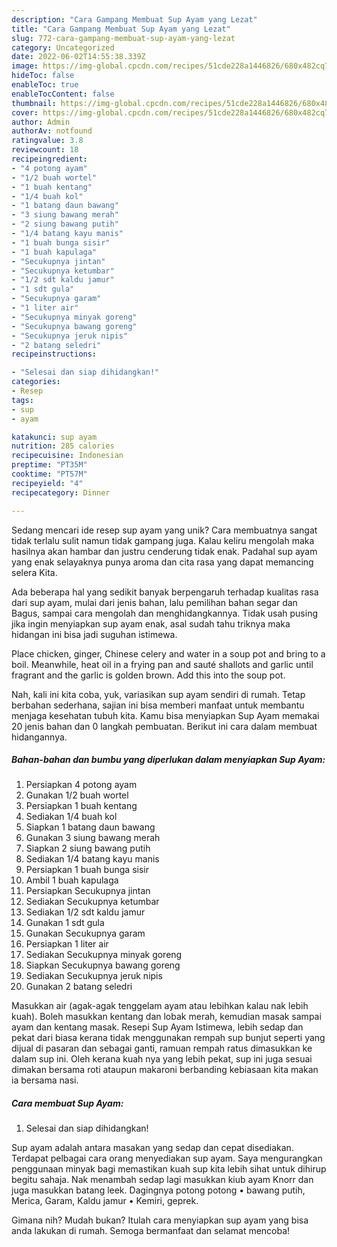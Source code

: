 ```yaml
---
description: "Cara Gampang Membuat Sup Ayam yang Lezat"
title: "Cara Gampang Membuat Sup Ayam yang Lezat"
slug: 772-cara-gampang-membuat-sup-ayam-yang-lezat
category: Uncategorized
date: 2022-06-02T14:55:38.339Z
image: https://img-global.cpcdn.com/recipes/51cde228a1446826/680x482cq70/sup-ayam-foto-resep-utama.jpg
hideToc: false
enableToc: true
enableTocContent: false
thumbnail: https://img-global.cpcdn.com/recipes/51cde228a1446826/680x482cq70/sup-ayam-foto-resep-utama.jpg
cover: https://img-global.cpcdn.com/recipes/51cde228a1446826/680x482cq70/sup-ayam-foto-resep-utama.jpg
author: Admin
authorAv: notfound
ratingvalue: 3.8
reviewcount: 18
recipeingredient:
- "4 potong ayam"
- "1/2 buah wortel"
- "1 buah kentang"
- "1/4 buah kol"
- "1 batang daun bawang"
- "3 siung bawang merah"
- "2 siung bawang putih"
- "1/4 batang kayu manis"
- "1 buah bunga sisir"
- "1 buah kapulaga"
- "Secukupnya jintan"
- "Secukupnya ketumbar"
- "1/2 sdt kaldu jamur"
- "1 sdt gula"
- "Secukupnya garam"
- "1 liter air"
- "Secukupnya minyak goreng"
- "Secukupnya bawang goreng"
- "Secukupnya jeruk nipis"
- "2 batang seledri"
recipeinstructions:

- "Selesai dan siap dihidangkan!"
categories:
- Resep
tags:
- sup
- ayam

katakunci: sup ayam 
nutrition: 285 calories
recipecuisine: Indonesian
preptime: "PT35M"
cooktime: "PT57M"
recipeyield: "4"
recipecategory: Dinner

---
```





Sedang mencari ide resep sup ayam yang unik? Cara membuatnya sangat tidak terlalu sulit namun tidak gampang juga. Kalau keliru mengolah maka hasilnya akan hambar dan justru cenderung tidak enak. Padahal sup ayam yang enak selayaknya punya aroma dan cita rasa yang dapat memancing selera Kita.





Ada beberapa hal yang sedikit banyak berpengaruh terhadap kualitas rasa dari sup ayam, mulai dari jenis bahan, lalu pemilihan bahan segar dan Bagus, sampai cara mengolah dan menghidangkannya. Tidak usah pusing jika ingin menyiapkan sup ayam enak,      asal sudah tahu triknya maka hidangan ini bisa jadi suguhan istimewa.














Place chicken, ginger, Chinese celery and water in a soup pot and bring to a boil. Meanwhile, heat oil in a frying pan and sauté shallots and garlic until fragrant and the garlic is golden brown. Add this into the soup pot.






Nah, kali ini kita coba, yuk, variasikan sup ayam sendiri di rumah. Tetap berbahan sederhana, sajian ini bisa memberi manfaat untuk membantu menjaga kesehatan tubuh kita. Kamu bisa menyiapkan Sup Ayam memakai 20 jenis bahan dan 0 langkah pembuatan. Berikut ini cara dalam membuat hidangannya.

<!--inarticleads1-->

##### Bahan-bahan dan bumbu yang diperlukan dalam menyiapkan Sup Ayam:

1. Persiapkan 4 potong ayam
1. Gunakan 1/2 buah wortel
1. Persiapkan 1 buah kentang
1. Sediakan 1/4 buah kol
1. Siapkan 1 batang daun bawang
1. Gunakan 3 siung bawang merah
1. Siapkan 2 siung bawang putih
1. Sediakan 1/4 batang kayu manis
1. Persiapkan 1 buah bunga sisir
1. Ambil 1 buah kapulaga
1. Persiapkan Secukupnya jintan
1. Sediakan Secukupnya ketumbar
1. Sediakan 1/2 sdt kaldu jamur
1. Gunakan 1 sdt gula
1. Gunakan Secukupnya garam
1. Persiapkan 1 liter air
1. Sediakan Secukupnya minyak goreng
1. Siapkan Secukupnya bawang goreng
1. Sediakan Secukupnya jeruk nipis
1. Gunakan 2 batang seledri


Masukkan air (agak-agak tenggelam ayam atau lebihkan kalau nak lebih kuah). Boleh masukkan kentang dan lobak merah, kemudian masak sampai ayam dan kentang masak. Resepi Sup Ayam Istimewa, lebih sedap dan pekat dari biasa kerana tidak menggunakan rempah sup bunjut seperti yang dijual di pasaran dan sebagai ganti, ramuan rempah ratus dimasukkan ke dalam sup ini. Oleh kerana kuah nya yang lebih pekat, sup ini juga sesuai dimakan bersama roti ataupun makaroni berbanding kebiasaan kita makan ia bersama nasi. 

<!--inarticleads2-->

##### Cara membuat Sup Ayam:


1. Selesai dan siap dihidangkan!

Sup ayam adalah antara masakan yang sedap dan cepat disediakan. Terdapat pelbagai cara orang menyediakan sup ayam. Saya mengurangkan penggunaan minyak bagi memastikan kuah sup kita lebih sihat untuk dihirup begitu sahaja. Nak menambah sedap lagi masukkan kiub ayam Knorr dan juga masukkan batang leek. Dagingnya potong potong • bawang putih, Merica, Garam, Kaldu jamur • Kemiri, geprek. 

Gimana nih? Mudah bukan? Itulah cara menyiapkan sup ayam yang bisa anda lakukan di rumah. Semoga bermanfaat dan selamat mencoba!
